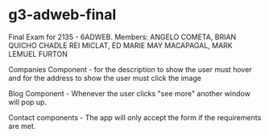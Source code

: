 # g3-adweb-final
Final Exam for 2135 - 6ADWEB. Members: ANGELO COMETA, BRIAN QUICHO CHADLE REI MICLAT, ED MARIE MAY MACAPAGAL, MARK LEMUEL FURTON

Companies Component - for the description to show the user must hover and for the address to show the user must click the image

Blog Component - Whenever the user clicks "see more" another window will pop up.

Contact components - The app will only accept the form if the requirements are met.
